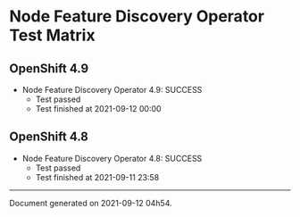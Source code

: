 
Node Feature Discovery Operator Test Matrix
===========================================

OpenShift 4.9
-------------


* Node Feature Discovery Operator 4.9: SUCCESS
  - Test passed
  - Test finished at 2021-09-12 00:00

OpenShift 4.8
-------------


* Node Feature Discovery Operator 4.8: SUCCESS
  - Test passed
  - Test finished at 2021-09-11 23:58


---
Document generated on 2021-09-12 04h54.
